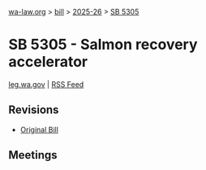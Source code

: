 [wa-law.org](/) > [bill](/bill/) > [2025-26](/bill/2025-26/) > [SB 5305](/bill/2025-26/sb/5305/)

# SB 5305 - Salmon recovery accelerator
[leg.wa.gov](https://app.leg.wa.gov/billsummary?BillNumber=5305&Year=2025&Initiative=false) | [RSS Feed](./rss.xml)

## Revisions
* [Original Bill](1/)

## Meetings